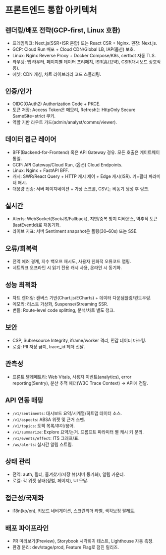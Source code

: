 # 프론트엔드 통합 아키텍처

## 렌더링/배포 전략(GCP-first, Linux 호환)
- 프레임워크: Next.js(SSR+ISR 혼합) 또는 React CSR + Nginx. 권장: Next.js.
- GCP: Cloud Run 배포 + Cloud CDN/Global LB, IAP(옵션) 보호.
- Linux: Nginx Reverse Proxy + Docker Compose/K8s, certbot 자동 TLS.
- 라우팅: 앱 라우터, 페이지별 데이터 프리페치, ISR(홈/요약), CSR(대시보드 상호작용).
- 에셋: CDN 캐싱, 차트 라이브러리 코드 스플리팅.

## 인증/인가
- OIDC(OAuth2) Authorization Code + PKCE.
- 토큰 저장: Access Token은 메모리, Refresh는 HttpOnly Secure SameSite=strict 쿠키.
- 역할 기반 라우트 가드(admin/analyst/comms/viewer).

## 데이터 접근 레이어
- BFF(Backend-for-Frontend) 혹은 API Gateway 경유. 모든 호출은 게이트웨이 통일.
- GCP: API Gateway/Cloud Run, (옵션) Cloud Endpoints.
- Linux: Nginx + FastAPI BFF.
- 캐시: SWR/React Query + HTTP 캐시 제어 + Edge 캐시(ISR). 키=필터 파라미터 해시.
- 대용량 전송: 서버 페이지네이션 + 가상 스크롤, CSV는 비동기 생성 후 링크.

## 실시간
- Alerts: WebSocket(SockJS/Fallback), 지연/중복 방지 디바운스, 역추적 토큰(lastEventId)로 재동기화.
- 라이브 지표: 서버 Sentiment snapshot은 폴링(30–60s) 또는 SSE.

## 오류/회복력
- 전역 에러 경계, 지수 백오프 재시도, 사용자 친화적 오류코드 맵핑.
- 네트워크 오프라인 시 읽기 전용 캐시 사용, 온라인 시 동기화.

## 성능 최적화
- 차트 렌더링: 캔버스 기반(Chart.js/ECharts) + 데이터 다운샘플링/윈도우링.
- 메모리: 리스트 가상화, Suspense/Streaming SSR.
- 번들: Route-level code splitting, 분석/차트 별도 청크.

## 보안
- CSP, Subresource Integrity, iframe/worker 격리, 민감 데이터 마스킹.
- 로깅: PII 저장 금지, trace_id 헤더 전달.

## 관측성
- 프론트 텔레메트리: Web Vitals, 사용자 이벤트(analytics), error reporting(Sentry), 분산 추적 헤더(W3C Trace Context) → API에 전달.

## API 연동 매핑
- `/v1/sentiments`: 대시보드 요약/시계열/히트맵 데이터 소스.
- `/v1/aspects`: ABSA 위젯 및 근거 스팬.
- `/v1/topics`: 토픽 목록/추이/용어.
- `/v1/summarize`: Explore 요약/논거. 프롬프트 파라미터 별 캐시 키 분리.
- `/v1/events/effect`: ITS 그래프/표.
- `/ws/alerts`: 실시간 알림 스트림.

## 상태 관리
- 전역: auth, 필터, 즐겨찾기/저장 뷰(서버 동기화), 알림 카운터.
- 로컬: 각 위젯 상태(정렬, 페이지), UI 모달.

## 접근성/국제화
- i18n(ko/en), 키보드 네비게이션, 스크린리더 라벨, 색각보정 팔레트.

## 배포 파이프라인
- PR 미리보기(Preview), Storybook 시각회귀 테스트, Lighthouse 자동 측정.
- 환경 분리: dev/stage/prod, Feature Flag로 점진 릴리즈.
